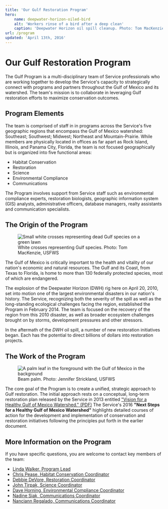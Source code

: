 ```yaml
---
title: 'Our Gulf Restoration Program'
hero:
    name: deepwater-horizon-oiled-bird
    alt: 'Workers rinse of a bird after a deep clean'
    caption: 'Deepwater Horizon oil spill cleanup. Photo: Tom MacKenzie, USFWS'
url: /program
updated: 'April 13th, 2016'
---
```

# Our Gulf Restoration Program

The Gulf Program is a multi-disciplinary team of Service professionals who are working together to develop the Service's capacity to strategically connect with programs and partners throughout the Gulf of Mexico and its watershed. The team's mission is to collaborate in leveraging Gulf restoration efforts to maximize conservation outcomes.

## Program Elements

The team is comprised of staff in in programs across the Service's five geographic regions that encompass the Gulf of Mexico watershed: Southeast; Southwest; Midwest; Northeast and Mountain-Prairie. While members are physically located in offices as far apart as Rock Island, Illinois, and Panama City, Florida, the team is not focused geographically but is organized into five functional areas:

- Habitat Conservation
- Restoration
- Science
- Environmental Compliance
- Communications

The Program involves support from Service staff such as environmental compliance experts, restoration biologists, geographic information system (GIS) analysts, administrative officers, database managers, realty assistants and communication specialists.

## The Origin of the Program

<figure class="image-right">
  <img src="/images/deepwater-horizon-crosses.jpg" alt="Small white crosses representing dead Gulf species on a green lawn">
  <figcaption>White crosses representing Gulf species. Photo: Tom MacKenzie, USFWS</figcaption>
</figure>

The Gulf of Mexico is critically important to the health and vitality of our nation's economic and natural resources. The Gulf and its Coast, from Texas to Florida, is home to more than 130 federally protected species, most of which are endangered.

The explosion of the Deepwater Horizon (DWH) rig here on April 20, 2010, set into motion one of the largest environmental disasters in our nation's history. The Service, recognizing both the severity of the spill as well as the long-standing ecological challenges facing the region, established the Program in February 2014. The team is focused on the recovery of the region from this 2010 disaster, as well as broader ecosystem challenges brought on by storms, development pressures and other stressors.

In the aftermath of the *DWH* oil spill, a number of new restoration initiatives began. Each has the potential to direct billions of dollars into restoration projects.

## The Work of the Program

<figure class="image-right">
  <img src="/images/beam-palm.jpg" alt="A palm leaf in the foreground with the Gulf of Mexico in the background">
  <figcaption>Beam palm. Photo: Jennifer Strickland, USFWS</figcaption>
</figure>

The core goal of the Program is to create a unified, strategic approach to Gulf restoration. The initial approach rests on a conceptual, long-term restoration plan released by the Service in 2013 entitled ["Vision for a Healthy Gulf of Mexico Watershed." (PDF)](www.fws.gov/gulfrestoration/pdf/VisionDocument.pdf) The Service's 2016 **"Next Steps for a Healthy Gulf of Mexico Watershed"** highlights detailed courses of action for the development and implementation of conservation and restoration initiatives following the principles put forth in the earlier document.

## More Information on the Program

If you have specific questions, you are welcome to contact key members of the team:

 - [Linda Walker, Program Lead](mailto:Linda_Walker@fws.gov)
 - [Chris Pease, Habitat Conservation Coordinator](mailto:Chris_Pease@fws.gov)
 - [Debbie DeVore, Restoration Coordinator](mailto:Debbie_Devore@fws.gov)
 - [John Tirpak, Science Coordinator](mailto:John_Tirpak@fws.gov)
 - [Dave Horning, Environmental Compliance Coordinator](mailto:Dave_Horning@fws.gov)
 - [Nadine Siak, Communications Coordinator](mailto:Nadine_Siak@fws.gov)
 - [Nanciann Regalado, Communications Coordinator](mailto:Nanciann_Regalado@fws.gov)
